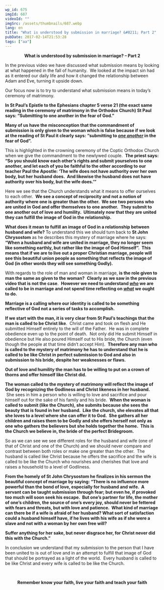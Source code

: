 ```yaml
---
wp_id: 675
imgId: 687
videoId: ""
imgSrc: /assets/thumbnails/687.webp
lang: en
title: "What is understood by submission in marriage? &#8211; Part 2"
pubDate: 2017-02-14T21:53:28
tags: ["aa"]
---
```


<!-- page: 6 -->

<p style="text-align: center;"><strong>What is understood by submission in marriage? &#8211; Part 2</strong></p>
<p style="text-align: left;">In the previous video we have discussed what submission means by looking at what happened in the fall of humanity.  We looked at the impact sin had as it entered our daily life and how it changed the relationship between Adam and Eve, turning it upside down.</p>
<p>Our focus now is to try to understand what submission means in today’s ceremony of matrimony.</p>
<p><strong>In St Paul’s Epistle to the Ephesians chapter 5 verse 21 (the exact same reading in the ceremony of matrimony in the Orthodox Church) St Paul says: “Submitting to one another in the fear of God.”  </strong></p>
<p><strong>Many of us have the misconception that the commandment of submission is only given to the woman which is false because if we look at the reading of St Paul it clearly says: “submitting to <em><u>one another</u></em> in the fear of God”.  </strong></p>
<p>This is highlighted in the crowning ceremony of the Coptic Orthodox Church when we give the commandment to the newlywed couple.  <strong>The priest says: “So you should know each other’s rights and submit yourselves to one another, and let each of you be faithful to the other according to our teacher Paul the Apostle: ‘The wife does not have authority over her own body, but her husband does.  And likewise the husband does not have authority over his body, but the wife does.’”</strong></p>
<p>Here we see that the Church understands what it means to offer ourselves to each other.  <strong>We see a concept of reciprocity and not a notion of authority where one is greater than the other.  We see two persons who are united in God and offer themselves to one another.</strong>  <strong>They submit to one another out of love and humility.  Ultimately now that they are united they can fulfill the image of God in the relationship.</strong></p>
<p><strong>What does it mean to fulfill an image of God in a relationship between husband and wife? </strong>To understand this we should turn back to <strong>St John Chrysostom</strong> as he describes this mystery of marriage where he says: <strong>“When a husband and wife are united in marriage, they no longer seem like something earthly, but rather like the image of God Himself”. </strong> <strong>This means that if we are to live out a proper Christian marriage, people will see this beautiful union people as something that reflects the image of God (in other words they will see something Godly).</strong></p>
<p>With regards to the role of man and woman in marriage, <strong>is the role given to man the same as given to the woman?</strong>  <strong>Clearly as we saw in the previous video that is not the case</strong>.  <strong>However we need to understand <em><u>who</u></em> we are called to be in marriage and not spend time reflecting on <em><u>what</u></em> we ought to do. </strong></p>
<p><strong>Marriage is a calling where our identity is called to be something reflective of God not a series of tasks to accomplish.</strong></p>
<p><strong>If we start with the man, it is very clear from St Paul’s teachings that the man is called to be Christ like</strong>.  Christ came and took on flesh and He submitted Himself entirely to the will of the Father.  He was in complete obedience even up to the point of death.  Not only did He submit Himself in obedience but He also poured Himself out to His bride, the Church (even though the people at that time didn’t accept Him).  <strong>Therefore any man who is called to the mystery of matrimony he has to understand that he is called to be like Christ in perfect submission to God and also in submission to his bride, despite her weaknesses or flaws.</strong></p>
<p><strong>Out of love and humility the man has to be willing to put on a crown of thorns and offer himself like Christ did.  </strong></p>
<p><strong>The woman called to the mystery of matrimony will reflect the image of God by recognizing the Godliness and Christ likeness in her husband.  </strong> She sees in him a person who is willing to love and sacrifice and pour himself out for the sake of his family and his bride.  <strong>When the woman is called to submit (like the Church), she submits because she sees the beauty that is found in her husband.  Like the church, she elevates all that she loves to a level where she can offer it to God.  She gathers all her children and raises them to be Godly and she offers herself not only as one who gathers the believers but she holds together the home.  This is the Church we believe in, the bride of the perfect Bridegroom.</strong></p>
<p>So as we can see we see different roles for the husband and wife (one of that of Christ and one of the Church) and we should never compare and contrast between both roles or make one greater than the other.  The husband is called like Christ because he offers the sacrifice and the wife is called to be like the Church who nourishes and cherishes that love and raises a household to a level of Godliness.</p>
<p><strong>From the homely of St John Chrysostom he finalizes in his sermon the beautiful concept of marriage by saying: “There is no influence more powerful than the bond of love, especially for husband and wife.  A servant can be taught submission through fear; but even he, if provoked too much will soon seek his escape.  But one’s partner for life, the mother of one’s children, the source of one’s every joy, should never be fettered with fears and threats, but with love and patience.  What kind of marriage can there be if a wife is afraid of her husband? What sort of satisfaction could a husband himself have, if he lives with his wife as if she were a slave and not with a woman by her own free will? </strong></p>
<p><strong>Suffer anything for her sake, but never disgrace her, for Christ never did this with the Church.” </strong></p>
<p>In conclusion we understand that my submission to the person that I have been united to is out of love and in an attempt to fulfill that image of God that should be portrayed as a light of the world.  Every husband is called to be like Christ and every wife is called to be like the Church.</p>
<p>&nbsp;</p>
<p style="text-align: center;"><strong>Remember know your faith, live your faith and teach your faith</strong></p>
<p>&nbsp;</p>
